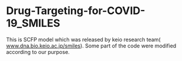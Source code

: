 # Drug-Targeting-for-COVID-19_SMILES
This is SCFP model which was released by keio research team( www.dna.bio.keio.ac.jp/smiles). Some part of the code were modified according to our purpose. 
